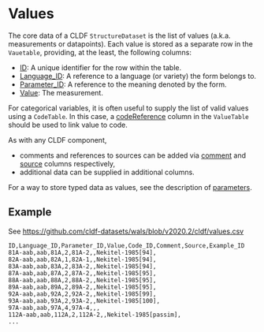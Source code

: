 # Values

The core data of a CLDF `StructureDataset` is the list of values (a.k.a. measurements or datapoints).
Each value is stored as a separate row in the `Vauetable`, providing, at the least, the following columns:
 
- [ID](https://cldf.clld.org/v1.0/terms.rdf#id): A unique identifier for the row within the table.
- [Language_ID](https://cldf.clld.org/v1.0/terms.rdf#languageReference): A reference to a language (or variety) the form belongs to.
- [Parameter_ID](https://cldf.clld.org/v1.0/terms.rdf#parameterReference): A reference to the meaning denoted by the form.
- [Value](https://cldf.clld.org/v1.0/terms.rdf#value): The measurement.

For categorical variables, it is often useful to supply the list of valid values using a `CodeTable`. In this case, a [codeReference](https://cldf.clld.org/v1.0/terms.rdf#codeReference) column in the `ValueTable` should be used to
link value to code.

As with any CLDF component, 
- comments and references to sources can be added via
[comment](https://cldf.clld.org/v1.0/terms.rdf#comment) and [source](https://cldf.clld.org/v1.0/terms.rdf#source) columns respectively,
- additional data can be supplied in additional columns.

For a way to store typed data as values, see the description of [parameters](../parameters).


## Example

See https://github.com/cldf-datasets/wals/blob/v2020.2/cldf/values.csv

```csv
ID,Language_ID,Parameter_ID,Value,Code_ID,Comment,Source,Example_ID
81A-aab,aab,81A,2,81A-2,,Nekitel-1985[94],
82A-aab,aab,82A,1,82A-1,,Nekitel-1985[94],
83A-aab,aab,83A,2,83A-2,,Nekitel-1985[94],
87A-aab,aab,87A,2,87A-2,,Nekitel-1985[95],
88A-aab,aab,88A,2,88A-2,,Nekitel-1985[95],
89A-aab,aab,89A,2,89A-2,,Nekitel-1985[95],
92A-aab,aab,92A,2,92A-2,,Nekitel-1985[99],
93A-aab,aab,93A,2,93A-2,,Nekitel-1985[100],
97A-aab,aab,97A,4,97A-4,,,
112A-aab,aab,112A,2,112A-2,,Nekitel-1985[passim],
...
```
